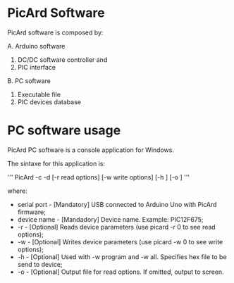 # PicArd Software

PicArd software is composed by:

A. Arduino software
1. DC/DC software controller and
2. PIC interface

B. PC software
1. Executable file
2. PIC devices database

# PC software usage

PicArd PC software is a console application for Windows. 

The sintaxe for this application is:

'''
PicArd -c <serial port> -d <device name> [-r read options] [-w write options] [-h <hex file>] [-o <output file>]
'''

where:
+ serial port - [Mandatory]   USB connected to Arduino Uno with PicArd firmware;
+ device name - [Mandadory]   Device name. Example: PIC12F675;
+ -r          - [Optional]    Reads device parameters (use picard -r 0 to see read options);
+ -w          - [Optional]    Writes device parameters (use picard -w 0 to see write options);
+ -h          - [Optional]    Used with -w program and -w all. Specifies hex file to be send to device;
+ -o          - [Optional]    Output file for read options. If omitted, output to screen.
 
 
